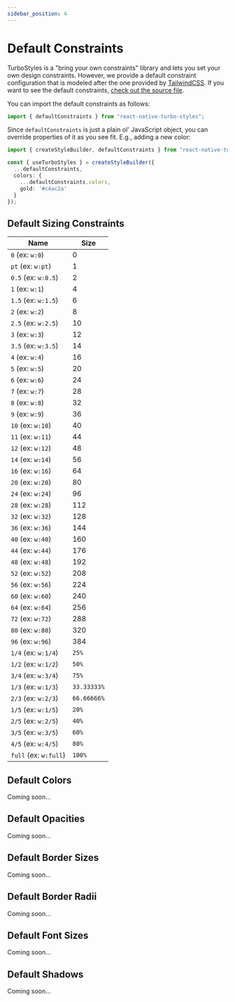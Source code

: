 ```yaml
---
sidebar_position: 4
---
```


# Default Constraints

TurboStyles is a "bring your own constraints" library and lets you set your own design constraints. However, we provide a default constraint configuration that is modeled after the one provided by [TailwindCSS](https://tailwindcss.com/). If you want to see the default constraints, [check out the source file](https://github.com/gksander/react-native-turbo-styles/blob/main/lib/defaultConstraints.ts).

You can import the default constraints as follows:

```ts
import { defaultConstraints } from "react-native-turbo-styles";
```

Since `defaultConstraints` is just a plain ol' JavaScript object, you can override properties of it as you see fit. E.g., adding a new color:

```ts
import { createStyleBuilder, defaultConstraints } from "react-native-turbo-styles";

const { useTurboStyles } = createStyleBuilder({
  ...defaultConstraints,
  colors: {
    ...defaultConstraints.colors,
    gold: '#c4ac2a'
  }
});
```

## Default Sizing Constraints

| Name | Size |
| --- | --- |
| `0` (ex: `w:0`) | 0 |
| `pt` (ex: `w:pt`) | 1 |
| `0.5` (ex: `w:0.5`) | 2 |
| `1` (ex: `w:1`) | 4 |
| `1.5` (ex: `w:1.5`) | 6 |
| `2` (ex: `w:2`) | 8 |
| `2.5` (ex: `w:2.5`) | 10 |
| `3` (ex: `w:3`) | 12 |
| `3.5` (ex: `w:3.5`) | 14 |
| `4` (ex: `w:4`) | 16 |
| `5` (ex: `w:5`) | 20 |
| `6` (ex: `w:6`) | 24 |
| `7` (ex: `w:7`) | 28 |
| `8` (ex: `w:8`) | 32 |
| `9` (ex: `w:9`) | 36 |
| `10` (ex: `w:10`) | 40 |
| `11` (ex: `w:11`) | 44 |
| `12` (ex: `w:12`) | 48 |
| `14` (ex: `w:14`) | 56 |
| `16` (ex: `w:16`) | 64 |
| `20` (ex: `w:20`) | 80 |
| `24` (ex: `w:24`) | 96 |
| `28` (ex: `w:28`) | 112 |
| `32` (ex: `w:32`) | 128 |
| `36` (ex: `w:36`) | 144 |
| `40` (ex: `w:40`) | 160 |
| `44` (ex: `w:44`) | 176 |
| `48` (ex: `w:48`) | 192 |
| `52` (ex: `w:52`) | 208 |
| `56` (ex: `w:56`) | 224 |
| `60` (ex: `w:60`) | 240 |
| `64` (ex: `w:64`) | 256 |
| `72` (ex: `w:72`) | 288 |
| `80` (ex: `w:80`) | 320 |
| `96` (ex: `w:96`) | 384 |
| `1/4` (ex: `w:1/4`) | `25%` |
| `1/2` (ex: `w:1/2`) | `50%` |
| `3/4` (ex: `w:3/4`) | `75%` |
| `1/3` (ex: `w:1/3`) | `33.33333%` |
| `2/3` (ex: `w:2/3`) | `66.66666%` |
| `1/5` (ex: `w:1/5`) | `20%` |
| `2/5` (ex: `w:2/5`) | `40%` |
| `3/5` (ex: `w:3/5`) | `60%` |
| `4/5` (ex: `w:4/5`) | `80%` |
| `full` (ex: `w:full`) | `100%` |

## Default Colors

Coming soon...

## Default Opacities

Coming soon...

## Default Border Sizes

Coming soon...

## Default Border Radii

Coming soon...

## Default Font Sizes

Coming soon...

## Default Shadows

Coming soon...
